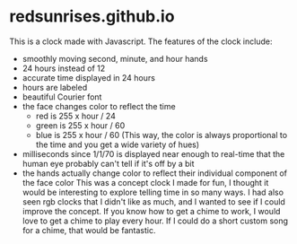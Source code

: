 # redsunrises.github.io
This is a clock made with Javascript.
The features of the clock include:
  - smoothly moving second, minute, and hour hands
  - 24 hours instead of 12
  - accurate time displayed in 24 hours
  - hours are labeled
  - beautiful Courier font
  - the face changes color to reflect the time
    - red is 255 x hour / 24
    - green is 255 x hour / 60
    - blue is 255 x hour / 60
    (This way, the color is always proportional to the time and you get a wide variety of hues)
   - milliseconds since 1/1/70 is displayed near enough to real-time that the human eye probably can't tell if it's off by a bit
   - the hands actually change color to reflect their individual component of the face color
This was a concept clock I made for fun, I thought it would be interesting to explore telling time in so many ways.
I had also seen rgb clocks that I didn't like as much, and I wanted to see if I could improve the concept.
If you know how to get a chime to work, I would love to get a chime to play every hour. If I could do a short custom song for a chime, that would be fantastic.
